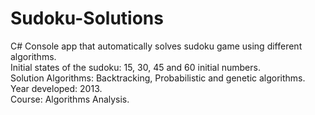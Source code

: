 # Sudoku-Solutions
C# Console app that automatically solves sudoku game using different algorithms.</br>
Initial states of the sudoku: 15, 30, 45 and 60 initial numbers. <br/>
Solution Algorithms: Backtracking, Probabilistic and genetic algorithms. <br/>
Year developed: 2013. <br/>
Course: Algorithms Analysis. <br/>
